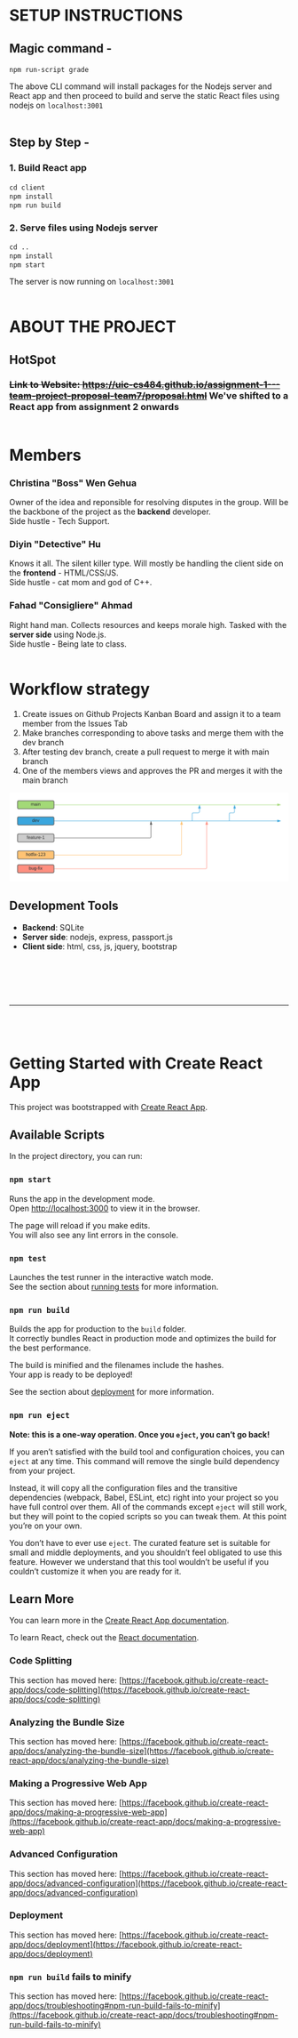 # SETUP INSTRUCTIONS
## Magic command -
```
npm run-script grade
```
 The above CLI command will install packages for the Nodejs server and React app and then proceed to build and serve the static React files using nodejs on `localhost:3001` <br><br>

## Step by Step - 
### 1. Build React app
``` 
cd client
npm install 
npm run build
```
### 2. Serve files using Nodejs server
``` 
cd ..
npm install 
npm start
```
The server is now running on `localhost:3001` 
<br><br>



# ABOUT THE PROJECT
## HotSpot 
### ~~Link to Website: https://uic-cs484.github.io/assignment-1---team-project-proposal-team7/proposal.html~~ We've shifted to a React app from assignment 2 onwards <br><br>
# Members
### **Christina "Boss" Wen Gehua**  
Owner of the idea and reponsible for resolving disputes in the group. 
Will be the backbone of the project as the **backend** developer. <br>
Side hustle - Tech Support.<br>
### **Diyin "Detective" Hu** 
Knows it all. The silent killer type. Will mostly be handling the client side on the **frontend** - HTML/CSS/JS. <br>
Side hustle - cat mom and god of C++.<br>
### **Fahad "Consigliere" Ahmad**
Right hand man. Collects resources and keeps morale high. Tasked with the **server side** using Node.js. <br>
Side hustle - Being late to class. <br><br>

# Workflow strategy
1. Create issues on Github Projects Kanban Board and assign it to a team member from the Issues Tab
2. Make branches corresponding to above tasks and merge them with the dev branch
3. After testing dev branch, create a pull request to merge it with main branch
4. One of the members views and approves the PR and merges it with the main branch

![Alt text](git-workflow.png?raw=true "Git workflow")
## Development Tools
- **Backend**: SQLite  
- **Server side**: nodejs, express, passport.js 
- **Client side**: html, css, js, jquery, bootstrap

<br><br>
--- 
--- 
<br><br>
# Getting Started with Create React App

This project was bootstrapped with [Create React App](https://github.com/facebook/create-react-app).

## Available Scripts

In the project directory, you can run:

### `npm start`

Runs the app in the development mode.\
Open [http://localhost:3000](http://localhost:3000) to view it in the browser.

The page will reload if you make edits.\
You will also see any lint errors in the console.

### `npm test`

Launches the test runner in the interactive watch mode.\
See the section about [running tests](https://facebook.github.io/create-react-app/docs/running-tests) for more information.

### `npm run build`

Builds the app for production to the `build` folder.\
It correctly bundles React in production mode and optimizes the build for the best performance.

The build is minified and the filenames include the hashes.\
Your app is ready to be deployed!

See the section about [deployment](https://facebook.github.io/create-react-app/docs/deployment) for more information.

### `npm run eject`

**Note: this is a one-way operation. Once you `eject`, you can’t go back!**

If you aren’t satisfied with the build tool and configuration choices, you can `eject` at any time. This command will remove the single build dependency from your project.

Instead, it will copy all the configuration files and the transitive dependencies (webpack, Babel, ESLint, etc) right into your project so you have full control over them. All of the commands except `eject` will still work, but they will point to the copied scripts so you can tweak them. At this point you’re on your own.

You don’t have to ever use `eject`. The curated feature set is suitable for small and middle deployments, and you shouldn’t feel obligated to use this feature. However we understand that this tool wouldn’t be useful if you couldn’t customize it when you are ready for it.

## Learn More

You can learn more in the [Create React App documentation](https://facebook.github.io/create-react-app/docs/getting-started).

To learn React, check out the [React documentation](https://reactjs.org/).

### Code Splitting

This section has moved here: [https://facebook.github.io/create-react-app/docs/code-splitting](https://facebook.github.io/create-react-app/docs/code-splitting)

### Analyzing the Bundle Size

This section has moved here: [https://facebook.github.io/create-react-app/docs/analyzing-the-bundle-size](https://facebook.github.io/create-react-app/docs/analyzing-the-bundle-size)

### Making a Progressive Web App

This section has moved here: [https://facebook.github.io/create-react-app/docs/making-a-progressive-web-app](https://facebook.github.io/create-react-app/docs/making-a-progressive-web-app)

### Advanced Configuration

This section has moved here: [https://facebook.github.io/create-react-app/docs/advanced-configuration](https://facebook.github.io/create-react-app/docs/advanced-configuration)

### Deployment

This section has moved here: [https://facebook.github.io/create-react-app/docs/deployment](https://facebook.github.io/create-react-app/docs/deployment)

### `npm run build` fails to minify

This section has moved here: [https://facebook.github.io/create-react-app/docs/troubleshooting#npm-run-build-fails-to-minify](https://facebook.github.io/create-react-app/docs/troubleshooting#npm-run-build-fails-to-minify)
